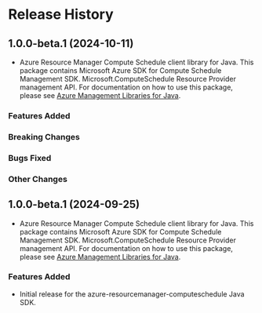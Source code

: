 # Release History

## 1.0.0-beta.1 (2024-10-11)

- Azure Resource Manager Compute Schedule client library for Java. This package contains Microsoft Azure SDK for Compute Schedule Management SDK. Microsoft.ComputeSchedule Resource Provider management API. For documentation on how to use this package, please see [Azure Management Libraries for Java](https://aka.ms/azsdk/java/mgmt).

### Features Added

### Breaking Changes

### Bugs Fixed

### Other Changes

## 1.0.0-beta.1 (2024-09-25)

- Azure Resource Manager Compute Schedule client library for Java. This package contains Microsoft Azure SDK for Compute Schedule Management SDK. Microsoft.ComputeSchedule Resource Provider management API. For documentation on how to use this package, please see [Azure Management Libraries for Java](https://aka.ms/azsdk/java/mgmt).

### Features Added

- Initial release for the azure-resourcemanager-computeschedule Java SDK.
